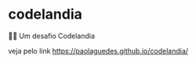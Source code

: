 # codelandia
👩‍💻 Um desafio Codelandia 


veja pelo link https://paolaguedes.github.io/codelandia/

